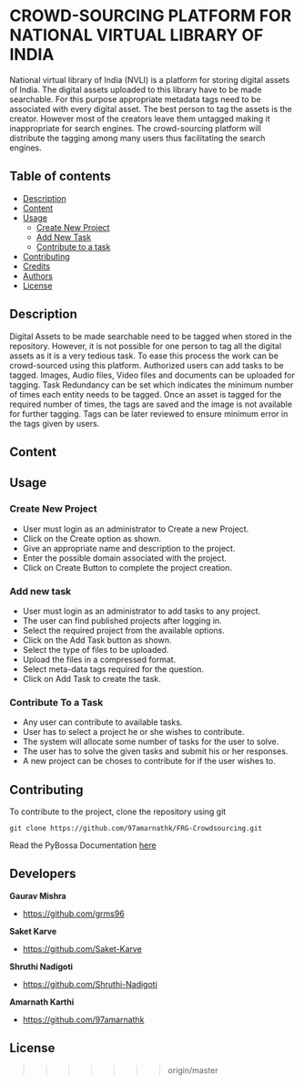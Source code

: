 # CROWD-SOURCING PLATFORM FOR NATIONAL VIRTUAL LIBRARY OF INDIA

National virtual library of India (NVLI) is a platform for storing digital assets of India. The digital assets uploaded to this library have to be made searchable. For this purpose appropriate metadata tags need to be associated with every digital asset. The best person to tag the assets is the creator. However most of the creators leave them untagged making it inappropriate for search engines. The crowd-sourcing platform will distribute the tagging among many users thus facilitating the search engines.

## Table of contents
- [Description](#description)
- [Content](#content)
- [Usage](#usage)
  - [Create New Project](#create-new-project)
  - [Add New Task](#add-new-task)
  - [Contribute to a task](#contribute-to-a-task)
- [Contributing](#contributing)
- [Credits](#credits)
- [Authors](#authors)
- [License](#license)

## Description

Digital Assets to be made searchable need to be tagged when stored in the repository. However, it is not possible for one person to tag all the digital assets as it is a very tedious task. To ease this process the work can be crowd-sourced using this platform. Authorized users can add tasks to be tagged. Images, Audio files, Video files and documents can be uploaded for tagging. Task Redundancy can be set which indicates the minimum number of times each entity needs to be tagged. Once an asset is tagged for the required number of times, the tags are saved and the image is not available for further tagging. Tags can be later reviewed to ensure minimum error in the tags given by users.

## Content

## Usage

### Create New Project

- User must login as an administrator to Create a new Project.
- Click on the Create option as shown.
- Give an appropriate name and description to the project.
- Enter the possible domain associated with the project.
- Click on Create Button to complete the project creation.

### Add new task 

- User must login as an administrator to add tasks to any project.
- The user can find published projects after logging in.
- Select the required project from the available options.
- Click on the Add Task button as shown.
- Select the type of files to be uploaded.
- Upload the files in a compressed format.
- Select meta-data tags required for the question.
- Click on Add Task to create the task.

### Contribute To a Task

- Any user can contribute to available tasks.
- User has to select a project he or she wishes to contribute.
- The system will allocate some number of tasks for the user to solve.
- The user has to solve the given tasks and submit his or her responses.
- A new project can be choses to contribute for if the user wishes to.

## Contributing

To contribute to the project, clone the repository using git

```
git clone https://github.com/97amarnathk/FRG-Crowdsourcing.git
```

Read the PyBossa Documentation [here][1]

## Developers

**Gaurav Mishra**
- <https://github.com/grms96>

**Saket Karve**
- <https://github.com/Saket-Karve>

**Shruthi Nadigoti**
- <https://github.com/Shruthi-Nadigoti>

**Amarnath Karthi**
- <https://github.com/97amarnathk>

## License


[1]:http://docs.pybossa.com/en/latest/build_with_pybossa.html
>>>>>>> origin/master

